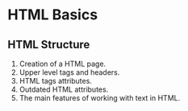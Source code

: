 # HTML Basics

## HTML Structure
1. Creation of a HTML page.<br>
2. Upper level tags and headers.<br>
3. HTML tags attributes.<br>
4. Outdated HTML attributes.<br>
5. The main features of working with text in HTML.
